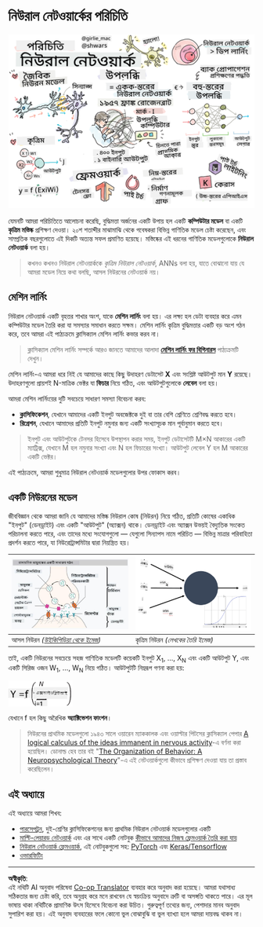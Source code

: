 <!--
CO_OP_TRANSLATOR_METADATA:
{
  "original_hash": "f862a99d88088163df12270e2f2ad6c3",
  "translation_date": "2025-10-03T12:44:54+00:00",
  "source_file": "lessons/3-NeuralNetworks/README.md",
  "language_code": "bn"
}
-->
# নিউরাল নেটওয়ার্কের পরিচিতি

![নিউরাল নেটওয়ার্ক বিষয়বস্তুর সারাংশ একটি ডুডলে](../../../../translated_images/ai-neuralnetworks.1c687ae40bc86e834f497844866a26d3e0886650a67a4bbe29442e2f157d3b18.bn.png)

যেমনটি আমরা পরিচিতিতে আলোচনা করেছি, বুদ্ধিমত্তা অর্জনের একটি উপায় হল একটি **কম্পিউটার মডেল** বা একটি **কৃত্রিম মস্তিষ্ক** প্রশিক্ষণ দেওয়া। ২০শ শতাব্দীর মাঝামাঝি থেকে গবেষকরা বিভিন্ন গাণিতিক মডেল চেষ্টা করেছেন, এবং সাম্প্রতিক বছরগুলোতে এই দিকটি অত্যন্ত সফল প্রমাণিত হয়েছে। মস্তিষ্কের এই ধরনের গাণিতিক মডেলগুলোকে **নিউরাল নেটওয়ার্ক** বলা হয়।

> কখনও কখনও নিউরাল নেটওয়ার্ককে *কৃত্রিম নিউরাল নেটওয়ার্ক*, ANNs বলা হয়, যাতে বোঝানো যায় যে আমরা মডেল নিয়ে কথা বলছি, আসল নিউরনের নেটওয়ার্ক নয়।

## মেশিন লার্নিং

নিউরাল নেটওয়ার্ক একটি বৃহত্তর শাখার অংশ, যাকে **মেশিন লার্নিং** বলা হয়। এর লক্ষ্য হল ডেটা ব্যবহার করে এমন কম্পিউটার মডেল তৈরি করা যা সমস্যার সমাধান করতে সক্ষম। মেশিন লার্নিং কৃত্রিম বুদ্ধিমত্তার একটি বড় অংশ গঠন করে, তবে আমরা এই পাঠ্যক্রমে ক্লাসিক্যাল মেশিন লার্নিং কভার করব না।

> ক্লাসিক্যাল মেশিন লার্নিং সম্পর্কে আরও জানতে আমাদের আলাদা **[মেশিন লার্নিং ফর বিগিনারস](http://github.com/microsoft/ml-for-beginners)** পাঠ্যক্রমটি দেখুন।

মেশিন লার্নিং-এ আমরা ধরে নিই যে আমাদের কাছে কিছু উদাহরণ ডেটাসেট **X** এবং সংশ্লিষ্ট আউটপুট মান **Y** রয়েছে। উদাহরণগুলো প্রায়শই N-মাত্রিক ভেক্টর যা **ফিচার** নিয়ে গঠিত, এবং আউটপুটগুলোকে **লেবেল** বলা হয়।

আমরা মেশিন লার্নিংয়ের দুটি সবচেয়ে সাধারণ সমস্যা বিবেচনা করব:

* **ক্লাসিফিকেশন**, যেখানে আমাদের একটি ইনপুট অবজেক্টকে দুই বা তার বেশি শ্রেণিতে শ্রেণিবদ্ধ করতে হবে।
* **রিগ্রেশন**, যেখানে আমাদের প্রতিটি ইনপুট নমুনার জন্য একটি সংখ্যাসূচক মান পূর্বানুমান করতে হবে।

> ইনপুট এবং আউটপুটকে টেনসর হিসেবে উপস্থাপন করার সময়, ইনপুট ডেটাসেটটি M&times;N আকারের একটি ম্যাট্রিক্স, যেখানে M হল নমুনার সংখ্যা এবং N হল ফিচারের সংখ্যা। আউটপুট লেবেল Y হল M আকারের একটি ভেক্টর।

এই পাঠ্যক্রমে, আমরা শুধুমাত্র নিউরাল নেটওয়ার্ক মডেলগুলোর উপর ফোকাস করব।

## একটি নিউরনের মডেল

জীববিজ্ঞান থেকে আমরা জানি যে আমাদের মস্তিষ্ক নিউরাল কোষ (নিউরন) নিয়ে গঠিত, প্রতিটি কোষের একাধিক "ইনপুট" (ডেনড্রাইট) এবং একটি "আউটপুট" (অ্যাক্সন) থাকে। ডেনড্রাইট এবং অ্যাক্সন উভয়ই বৈদ্যুতিক সংকেত পরিচালনা করতে পারে, এবং তাদের মধ্যে সংযোগগুলো — যেগুলো সিন্যাপস নামে পরিচিত — বিভিন্ন মাত্রার পরিবাহিতা প্রদর্শন করতে পারে, যা নিউরোট্রান্সমিটার দ্বারা নিয়ন্ত্রিত হয়।

![একটি নিউরনের মডেল](../../../../translated_images/synapse-wikipedia.ed20a9e4726ea1c6a3ce8fec51c0b9bec6181946dca0fe4e829bc12fa3bacf01.bn.jpg) | ![একটি কৃত্রিম নিউরনের মডেল](../../../../translated_images/artneuron.1a5daa88d20ebe6f5824ddb89fba0bdaaf49f67e8230c1afbec42909df1fc17e.bn.png)
----|----
আসল নিউরন *([উইকিপিডিয়া থেকে ইমেজ](https://en.wikipedia.org/wiki/Synapse#/media/File:SynapseSchematic_lines.svg))* | কৃত্রিম নিউরন *(লেখকের তৈরি ইমেজ)*

তাই, একটি নিউরনের সবচেয়ে সহজ গাণিতিক মডেলটি কয়েকটি ইনপুট X<sub>1</sub>, ..., X<sub>N</sub> এবং একটি আউটপুট Y, এবং একটি সিরিজ ওজন W<sub>1</sub>, ..., W<sub>N</sub> নিয়ে গঠিত। আউটপুটটি নিম্নরূপ গণনা করা হয়:

<img src="../../../../translated_images/netout.1eb15eb76fd767313e067719f400cec4b0e5090239c3e997c29f6789d4c3c263.bn.png" alt="Y = f\left(\sum_{i=1}^N X_iW_i\right)" width="131" height="53" align="center"/>

যেখানে f হল কিছু অরৈখিক **অ্যাক্টিভেশন ফাংশন**।

> নিউরনের প্রাথমিক মডেলগুলো ১৯৪৩ সালে ওয়ারেন ম্যাককালক এবং ওয়াল্টার পিটসের ক্লাসিক্যাল পেপার [A logical calculus of the ideas immanent in nervous activity](https://www.cs.cmu.edu/~./epxing/Class/10715/reading/McCulloch.and.Pitts.pdf)-এ বর্ণনা করা হয়েছিল। ডোনাল্ড হেব তার বই "[The Organization of Behavior: A Neuropsychological Theory](https://books.google.com/books?id=VNetYrB8EBoC)"-এ এই নেটওয়ার্কগুলো কীভাবে প্রশিক্ষণ দেওয়া যায় তা প্রস্তাব করেছিলেন।

## এই অধ্যায়ে

এই অধ্যায়ে আমরা শিখব:
* [পারসেপট্রন](03-Perceptron/README.md), দুই-শ্রেণির ক্লাসিফিকেশনের জন্য প্রাথমিক নিউরাল নেটওয়ার্ক মডেলগুলোর একটি
* [মাল্টি-লেয়ারড নেটওয়ার্ক](04-OwnFramework/README.md) এবং এর সাথে একটি নোটবুক [কীভাবে আমাদের নিজস্ব ফ্রেমওয়ার্ক তৈরি করা যায়](04-OwnFramework/OwnFramework.ipynb)
* [নিউরাল নেটওয়ার্ক ফ্রেমওয়ার্ক](05-Frameworks/README.md), এই নোটবুকগুলো সহ: [PyTorch](05-Frameworks/IntroPyTorch.ipynb) এবং [Keras/Tensorflow](05-Frameworks/IntroKerasTF.ipynb)
* [ওভারফিটিং](../../../../lessons/3-NeuralNetworks/05-Frameworks)

---

**অস্বীকৃতি**:  
এই নথিটি AI অনুবাদ পরিষেবা [Co-op Translator](https://github.com/Azure/co-op-translator) ব্যবহার করে অনুবাদ করা হয়েছে। আমরা যথাসাধ্য সঠিকতার জন্য চেষ্টা করি, তবে অনুগ্রহ করে মনে রাখবেন যে স্বয়ংক্রিয় অনুবাদে ত্রুটি বা অসঙ্গতি থাকতে পারে। এর মূল ভাষায় থাকা নথিটিকে প্রামাণিক উৎস হিসেবে বিবেচনা করা উচিত। গুরুত্বপূর্ণ তথ্যের জন্য, পেশাদার মানব অনুবাদ সুপারিশ করা হয়। এই অনুবাদ ব্যবহারের ফলে কোনো ভুল বোঝাবুঝি বা ভুল ব্যাখ্যা হলে আমরা দায়বদ্ধ থাকব না।